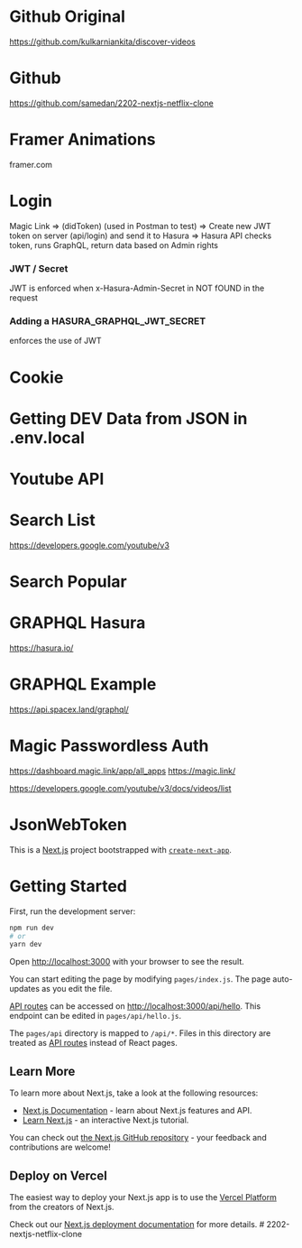 # Github Original

https://github.com/kulkarniankita/discover-videos

# Github

https://github.com/samedan/2202-nextjs-netflix-clone

# Framer Animations

framer.com

# Login

Magic Link
=>
(didToken) (used in Postman to test)
=>
Create new JWT token on server (api/login) and send it to Hasura
=>
Hasura API checks token, runs GraphQL, return data based on Admin rights

### JWT / Secret

JWT is enforced when x-Hasura-Admin-Secret in NOT fOUND in the request

### Adding a HASURA_GRAPHQL_JWT_SECRET

enforces the use of JWT

# Cookie

# Getting DEV Data from JSON in .env.local

# Youtube API

# Search List

https://developers.google.com/youtube/v3

# Search Popular

# GRAPHQL Hasura

https://hasura.io/

# GRAPHQL Example

https://api.spacex.land/graphql/

# Magic Passwordless Auth

https://dashboard.magic.link/app/all_apps
https://magic.link/

https://developers.google.com/youtube/v3/docs/videos/list

# JsonWebToken

This is a [Next.js](https://nextjs.org/) project bootstrapped with [`create-next-app`](https://github.com/vercel/next.js/tree/canary/packages/create-next-app).

# Getting Started

First, run the development server:

```bash
npm run dev
# or
yarn dev
```

Open [http://localhost:3000](http://localhost:3000) with your browser to see the result.

You can start editing the page by modifying `pages/index.js`. The page auto-updates as you edit the file.

[API routes](https://nextjs.org/docs/api-routes/introduction) can be accessed on [http://localhost:3000/api/hello](http://localhost:3000/api/hello). This endpoint can be edited in `pages/api/hello.js`.

The `pages/api` directory is mapped to `/api/*`. Files in this directory are treated as [API routes](https://nextjs.org/docs/api-routes/introduction) instead of React pages.

## Learn More

To learn more about Next.js, take a look at the following resources:

- [Next.js Documentation](https://nextjs.org/docs) - learn about Next.js features and API.
- [Learn Next.js](https://nextjs.org/learn) - an interactive Next.js tutorial.

You can check out [the Next.js GitHub repository](https://github.com/vercel/next.js/) - your feedback and contributions are welcome!

## Deploy on Vercel

The easiest way to deploy your Next.js app is to use the [Vercel Platform](https://vercel.com/new?utm_medium=default-template&filter=next.js&utm_source=create-next-app&utm_campaign=create-next-app-readme) from the creators of Next.js.

Check out our [Next.js deployment documentation](https://nextjs.org/docs/deployment) for more details.
#   2 2 0 2 - n e x t j s - n e t f l i x - c l o n e 
 
 
